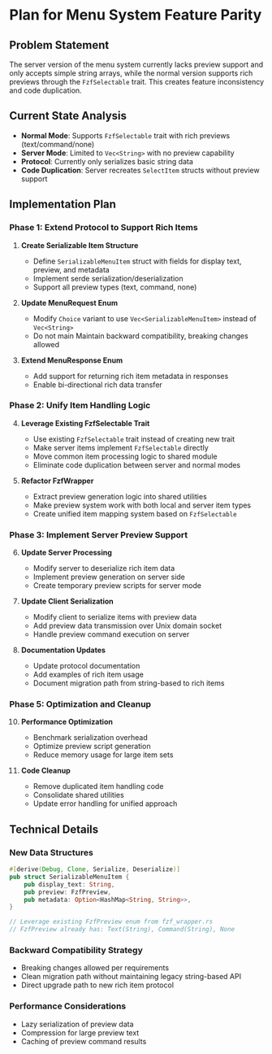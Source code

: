 # Plan for Menu System Feature Parity

## Problem Statement
The server version of the menu system currently lacks preview support and only accepts simple string arrays, while the normal version supports rich previews through the `FzfSelectable` trait. This creates feature inconsistency and code duplication.

## Current State Analysis
- **Normal Mode**: Supports `FzfSelectable` trait with rich previews (text/command/none)
- **Server Mode**: Limited to `Vec<String>` with no preview capability
- **Protocol**: Currently only serializes basic string data
- **Code Duplication**: Server recreates `SelectItem` structs without preview support

## Implementation Plan

### Phase 1: Extend Protocol to Support Rich Items
1. **Create Serializable Item Structure**
   - Define `SerializableMenuItem` struct with fields for display text, preview, and metadata
   - Implement serde serialization/deserialization
   - Support all preview types (text, command, none)

2. **Update MenuRequest Enum**
   - Modify `Choice` variant to use `Vec<SerializableMenuItem>` instead of `Vec<String>`
   - Do not main Maintain backward compatibility, breaking changes allowed

3. **Extend MenuResponse Enum**
   - Add support for returning rich item metadata in responses
   - Enable bi-directional rich data transfer

### Phase 2: Unify Item Handling Logic
4. **Leverage Existing FzfSelectable Trait**
   - Use existing `FzfSelectable` trait instead of creating new trait
   - Make server items implement `FzfSelectable` directly
   - Move common item processing logic to shared module
   - Eliminate code duplication between server and normal modes

5. **Refactor FzfWrapper**
   - Extract preview generation logic into shared utilities
   - Make preview system work with both local and server item types
   - Create unified item mapping system based on `FzfSelectable`

### Phase 3: Implement Server Preview Support
6. **Update Server Processing**
   - Modify server to deserialize rich item data
   - Implement preview generation on server side
   - Create temporary preview scripts for server mode

7. **Update Client Serialization**
   - Modify client to serialize items with preview data
   - Add preview data transmission over Unix domain socket
   - Handle preview command execution on server

9. **Documentation Updates**
   - Update protocol documentation
   - Add examples of rich item usage
   - Document migration path from string-based to rich items

### Phase 5: Optimization and Cleanup
10. **Performance Optimization**
    - Benchmark serialization overhead
    - Optimize preview script generation
    - Reduce memory usage for large item sets

11. **Code Cleanup**
    - Remove duplicated item handling code
    - Consolidate shared utilities
    - Update error handling for unified approach

## Technical Details

### New Data Structures
```rust
#[derive(Debug, Clone, Serialize, Deserialize)]
pub struct SerializableMenuItem {
    pub display_text: String,
    pub preview: FzfPreview,
    pub metadata: Option<HashMap<String, String>>,
}

// Leverage existing FzfPreview enum from fzf_wrapper.rs
// FzfPreview already has: Text(String), Command(String), None
```

### Backward Compatibility Strategy
- Breaking changes allowed per requirements
- Clean migration path without maintaining legacy string-based API
- Direct upgrade path to new rich item protocol

### Performance Considerations
- Lazy serialization of preview data
- Compression for large preview text
- Caching of preview command results


